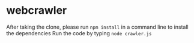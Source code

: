 # webcrawler
After taking the clone, please run `npm install` in a command line to install the dependencies
Run the code by typing `node crawler.js`
